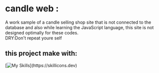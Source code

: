 # candle web :

<P>A work sample of a candle selling shop site that is not connected to the database and also while learning the JavaScript language, this site is not designed optimally for these codes.
</br>
DRY:Don't repeat youre self
</p>


## this project make with:
[![My Skills](https://skillicons.dev/icons?i=js,html,css,)](https://skillicons.dev)